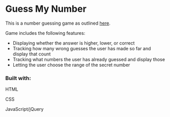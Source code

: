 # Guess My Number

This is a number guessing game as outlined [here](https://github.com/Techtonica/curriculum/blob/master/projects/js-html-games.md). 

Game includes the following features:

- Displaying whether the answer is higher, lower, or correct
- Tracking how many wrong guesses the user has made so far and display that count
- Tracking what numbers the user has already guessed and display those 
- Letting the user choose the range of the secret number

### Built with:

HTML

CSS

JavaScript/jQuery